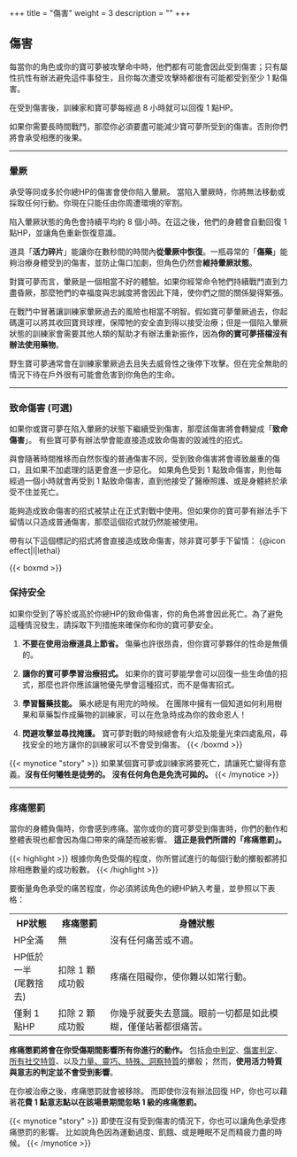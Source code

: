 +++
title = "傷害"
weight = 3
description = ""
+++

## 傷害
每當你的角色或你的寶可夢被攻擊命中時，他們都有可能會因此受到傷害；只有屬性抗性有辦法避免這件事發生，且你每次遭受攻擊時都很有可能都受到至少 1 點傷害。

在受到傷害後，訓練家和寶可夢每經過 8 小時就可以回復 1 點HP。

如果你需要長時間戰鬥，那麼你必須要盡可能減少寶可夢所受到的傷害。否則你們將會承受相應的後果。


---
### 暈厥
承受等同或多於你總HP的傷害會使你陷入暈厥。
當陷入暈厥時，你將無法移動或採取任何行動。你現在只能任由你周遭環境的宰割。

陷入暈厥狀態的角色會持續平均約 8 個小時。在這之後，他們的身體會自動回復 1 點HP，並讓角色重新恢復意識。

道具「**活力碎片**」能讓你在數秒間的時間內**從暈厥中恢復**。一瓶尋常的「**傷藥**」能夠治療身體受到的傷害，並防止傷口加劇，但角色仍然會**維持暈厥狀態**。


對寶可夢而言，暈厥是一個相當不好的體驗。如果你經常命令牠們持續戰鬥直到力盡昏厥，那麼牠們的幸福度與忠誠度將會因此下降，使你們之間的關係變得緊張。

在戰鬥中冒著讓訓練家暈厥過去的風險也相當不明智。假如寶可夢暈厥過去，你起碼還可以將其收回寶貝球裡，保障牠的安全直到得以接受治療；但是一個陷入暈厥狀態的訓練家會需要其他人類的幫助才有辦法重新振作，因為**你的寶可夢搭檔沒有辦法使用藥物**。

野生寶可夢通常會在訓練家暈厥過去且失去威脅性之後停下攻擊。但在完全無助的情況下待在戶外很有可能會危害到你角色的生命。


---
### 致命傷害 (可選)
如果你或寶可夢在陷入暈厥的狀態下繼續受到傷害，那麼該傷害將會轉變成「**致命傷害**」。
有些寶可夢有辦法學會能直接造成致命傷害的毀滅性的招式。

與會隨著時間推移而自然恢復的普通傷害不同，受到致命傷害將會導致嚴重的傷口，且如果不加處理的話更會進一步惡化。
如果角色受到 1 點致命傷害，則他每經過一個小時就會再受到 1 點致命傷害，直到他接受了醫療照護、或是身體終於承受不住並死亡。

能夠造成致命傷害的招式被禁止在正式對戰中使用。但如果你的寶可夢有辦法手下留情以只造成普通傷害，那麼這個招式就仍然能被使用。

帶有以下這個標記的招式將會直接造成致命傷害，除非寶可夢手下留情：
{@icon effect|l|lethal}


{{< boxmd >}}
### 保持安全
如果你受到了等於或高於你總HP的致命傷害，你的角色將會因此死亡。為了避免這種情況發生，請採取下列措施來確保你和你的寶可夢安全。

1. **不要在使用治療道具上節省。**
傷藥也許很昂貴，但你寶可夢夥伴的性命是無價的。

2. **讓你的寶可夢學習治療招式。**
如果你的寶可夢能學會可以回復一些生命值的招式，那麼也許你應該讓牠優先學會這種招式，而不是傷害招式。

3. **學習醫藥技能。**
藥水總是有用完的時候。
在團隊中擁有一個知道如何利用樹果和草藥製作成藥物的訓練家，可以在危急時成為你的救命恩人！

4. **閃避攻擊並尋找掩護。**
寶可夢對戰的時候總會有火焰及能量光束四處亂飛，尋找安全的地方讓你的訓練家可以不會受到傷害。
{{< /boxmd >}}

{{< mynotice "story" >}}
如果某個寶可夢或訓練家將要死亡，請讓死亡變得有意義。**沒有任何犧牲是徒勞的。**
**沒有任何角色是免洗可拋的。**
{{< /mynotice >}}


---
### 疼痛懲罰
當你的身體負傷時，你會感到疼痛。當你或你的寶可夢受到傷害時，你們的動作和整體表現也都會因為傷口帶來的痛楚而被影響。
**這正是我們所謂的「疼痛懲罰」。**

{{< highlight >}}
根據你角色受傷的程度，你所嘗試進行的每個行動的擲骰都將扣除相應數量的成功骰數。
{{< /highlight >}}

要衡量角色承受的痛苦程度，你必須將該角色的總HP納入考量，並參照以下表格：

<table>
  <tr>
    <th>HP狀態</th>
    <th>疼痛懲罰</th>
    <th>身體狀態</th>
  </tr>
  <tr>
    <td>HP全滿</td>
    <td>無</td>
    <td align="left">沒有任何痛苦或不適。</td>
  </tr>
  <tr>
    <td>HP低於一半<br>(尾數捨去)</td>
    <td>扣除 1 顆成功骰</td>
    <td align="left">疼痛在阻礙你，使你難以如常行動。</td>
  </tr>
  <tr>
    <td>僅剩 1 點HP</td>
    <td>扣除 2 顆成功骰</td>
    <td align="left">你幾乎就要失去意識。眼前一切都是如此模糊，僅僅站著都很痛苦。</td>
  </tr>
</table>

**疼痛懲罰將會在你受傷期間影響所有你進行的動作。**
包括<u>命中判定</u>、<u>傷害判定</u>、<u>所有社交特質</u>、以及<u>力量、靈巧、特殊、洞察特質</u>的擲骰；
然而，**使用活力特質與意志的判定並不會受到影響**。

在你被治療之後，疼痛懲罰就會被移除。
而即使你沒有辦法回復 HP，你也可以藉著**花費 1 點意志點以在該場景期間忽略 1 級的疼痛懲罰。**

{{< mynotice "story" >}}
即使在沒有受到傷害的情況下，你也可以讓角色承受疼痛懲罰的影響。
比如說角色因為運動過度、飢餓、或是睡眠不足而精疲力盡的時候。 
{{< /mynotice >}}
